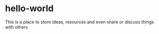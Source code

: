 # hello-world
This is a place to store ideas, resources and even share or discuss things with others

